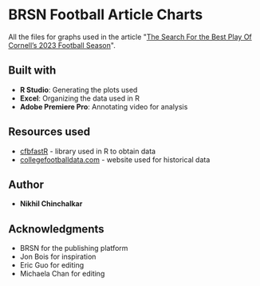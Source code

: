 # BRSN Football Article Charts

All the files for graphs used in the article "[The Search For the Best Play Of Cornell’s 2023 Football Season](https://www.cornellbrsn.com/post/the-search-for-the-best-play-of-cornell-s-2023-football-season)". 

## Built with

* **R Studio**: Generating the plots used
* **Excel**: Organizing the data used in R
* **Adobe Premiere Pro**: Annotating video for analysis

## Resources used

* [cfbfastR](https://cfbfastr.sportsdataverse.org/index.html) - library used in R to obtain data
* [collegefootballdata.com](collegefootballdata.com) - website used for historical data

## Author

* **Nikhil Chinchalkar**

## Acknowledgments

* BRSN for the publishing platform
* Jon Bois for inspiration
* Eric Guo for editing
* Michaela Chan for editing
